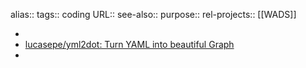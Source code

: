 alias::
tags:: coding
URL::
see-also::
purpose::
rel-projects:: [[WADS]]

-
- [lucasepe/yml2dot: Turn YAML into beautiful Graph](https://github.com/lucasepe/yml2dot)
-
